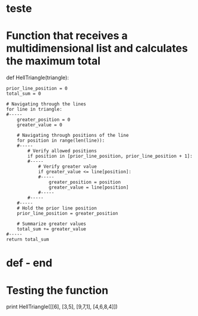 # teste
# Function that receives a multidimensional list and calculates the maximum total
def HellTriangle(triangle):

    prior_line_position = 0
    total_sum = 0

    # Navigating through the lines
    for line in triangle:
    #-----
        greater_position = 0
        greater_value = 0

        # Navigating through positions of the line
        for position in range(len(line)):
        #-----
            # Verify allowed positions
            if position in [prior_line_position, prior_line_position + 1]:
            #-----
                # Verify greater value
                if greater_value <= line[position]:
                #-----
                    greater_position = position
                    greater_value = line[position]
                #-----
            #-----
        #-----
        # Hold the prior line position
        prior_line_position = greater_position

        # Summarize greater values
        total_sum += greater_value
    #-----
    return total_sum
# def - end


# Testing the function
print HellTriangle([[6], [3,5], [9,7,1], [4,6,8,4]])
